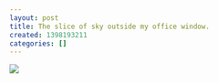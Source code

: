 ```yaml
---
layout: post
title: The slice of sky outside my office window.
created: 1398193211
categories: []
---
```

<img src="http://31.media.tumblr.com/cd8e43be9487540264e890abd9ef8cb9/tumblr_n4g4scMZRt1rsr8w3o1_500.jpg"/><br/><br/>
